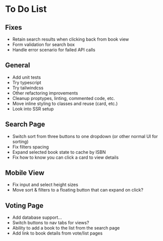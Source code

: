 # To Do List

## Fixes
- Retain search results when clicking back from book view
- Form validation for search box
- Handle error scenario for failed API calls

## General
- Add unit tests
- Try typescript
- Try tailwindcss
- Other refactoring improvements
- Cleanup proptypes, linting, commented code, etc.
- Move inline styling to classes and reuse (card, etc.)
- Look into SSR setup

## Search Page
- Switch sort from three buttons to one dropdown (or other normal UI for sorting)
- Fix filters spacing
- Expand selected book state to cache by ISBN
- Fix how to know you can click a card to view details

## Mobile View
- Fix input and select height sizes
- Move sort & filters to a floating button that can expand on click?

## Voting Page
- Add database support...
- Switch buttons to nav tabs for views?
- Ability to add a book to the list from the search page
- Add link to book details from vote/list pages
